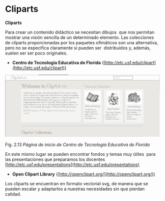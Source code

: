 # Cliparts

**Cliparts**

Para crear un contenido didáctico se necesitan dibujos  que nos permitan mostrar una visión sencilla de un determinado elemento. Las colecciones de cliparts proporcionadas por los paquetes ofimáticos son una alternativa, pero no se especifica claramente si pueden ser  distribuidos y, además, suelen ser ser poco originales.

*   **Centro de Tecnología Educativa de Florida** ([http://etc.usf.edu/clipart](http://etc.usf.edu/clipart))


![Página de inicio de ClipArt](img/c.png "Página de inicio de ClipArt")


Fig. 2.13 _Página de inicio de Centro de Tecnología Educativa de Florida_

En este mismo lugar se pueden encontrar fondos y temas muy útiles  para las presentaciones que preparamos los docentes [http://etc.usf.edu/presentations](http://etc.usf.edu/presentations)

*   **Open Clipart Library** ([http://openclipart.org/](http://openclipart.org/))

Los cliparts se encuentran en formato vectorial svg, de manera que se pueden escalar y adaptarlos a nuestras necesidades sin que pierdan calidad. 

